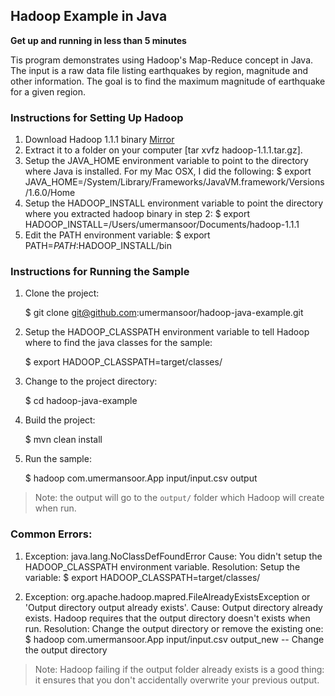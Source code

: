 ## Hadoop Example in Java

**Get up and running in less than 5 minutes**

Tis program demonstrates using Hadoop's Map-Reduce concept in Java. The input is a raw data file listing earthquakes by region, magnitude and other information. The goal is to find the maximum magnitude of earthquake for a given region.

### Instructions for Setting Up Hadoop
1. Download Hadoop 1.1.1 binary [Mirror](http://mirror.csclub.uwaterloo.ca/apache/hadoop/common/hadoop-1.1.1/hadoop-1.1.1.tar.gz)
2. Extract it to a folder on your computer [tar xvfz hadoop-1.1.1.tar.gz]. 
3. Setup the JAVA_HOME environment variable to point to the directory where Java is installed. For my Mac OSX, I did the following:
    $ export JAVA_HOME=/System/Library/Frameworks/JavaVM.framework/Versions/1.6.0/Home
4. Setup the HADOOP_INSTALL environment variable to point the directory where you extracted hadoop binary in step 2:
    $ export HADOOP_INSTALL=/Users/umermansoor/Documents/hadoop-1.1.1
5. Edit the PATH environment variable:
    $ export PATH=$PATH:$HADOOP_INSTALL/bin


### Instructions for Running the Sample
1. Clone the project:

	$ git clone git@github.com:umermansoor/hadoop-java-example.git
	
2. Setup the HADOOP_CLASSPATH environment variable to tell Hadoop where to find the java classes for the sample:

	$ export HADOOP_CLASSPATH=target/classes/
	
3. Change to the project directory:

	$ cd hadoop-java-example
	
4. Build the project:

	$ mvn clean install
	
5. Run the sample:


	$ hadoop com.umermansoor.App input/input.csv output
> Note: the output will go to the `output/` folder which Hadoop will create when run.

### Common Errors:
1. Exception: java.lang.NoClassDefFoundError
Cause: You didn't setup the HADOOP_CLASSPATH environment variable.
Resolution: Setup the variable:
    $ export HADOOP_CLASSPATH=target/classes/

2. Exception: org.apache.hadoop.mapred.FileAlreadyExistsException or 'Output directory output already exists'. 
Cause: Output directory already exists. Hadoop requires that the output directory doesn't exists when run. 
Resolution: Change the output directory or remove the existing one:
    $ hadoop com.umermansoor.App input/input.csv output_new -- Change the output directory

> Note: Hadoop failing if the output folder already exists is a good thing: it ensures that you don't accidentally overwrite your previous output.

